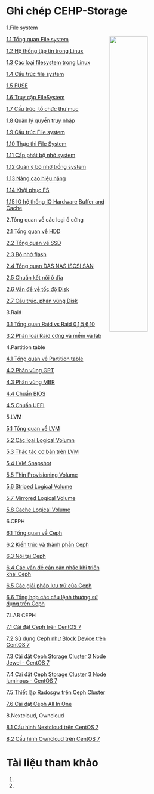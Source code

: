 
# **Ghi chép CEHP-Storage**

1.File system

<img src= https://i.imgur.com/LvO0ry2.png align=right width=45%>

[1.1 Tổng quan File system](./docs/1.1_Overview_File_System.md)

[1.2 Hệ thống tập tin trong Linux](./docs/1.2.System_Linux.md)

[1.3 Các loại filesystem trong Linux](./docs/1.3.Type_filesystem_linux.md)

[1.4 Cấu trúc file system](./docs/1.4%20C%E1%BA%A5u%20tr%C3%BAc%20file%20system.md)

[1.5 FUSE](./docs/1.5.FUSE.md)

[1.6 Truy cập FileSystem](./docs/1.6.Truy_c%E1%BA%ADp_FileSystem.md)

[1.7 Cấu trúc, tổ chức thư mục](./docs/1.7.C%E1%BA%A5u%20tr%C3%BAc_t%E1%BB%95_ch%E1%BB%A9c_th%C6%B0_m%E1%BB%A5c.md)

[1.8 Quản lý quyền truy nhập](./docs/1.8.Qu%E1%BA%A3n_l%C3%BD_quy%E1%BB%81n_truy_nh%E1%BA%ADp.md)

[1.9 Cấu trúc File system](./docs/1.9.C%E1%BA%A5u_tr%C3%BAc_File_system.md)

[1.10 Thực thi File System](./docs/1.10.Th%E1%BB%B1c_thi_File_System.md)

[1.11 Cấp phát bộ nhớ system](./docs/1.11.C%E1%BA%A5p_ph%C3%A1t_b%E1%BB%99_nh%E1%BB%9B_system.md)

[1.12 Quản ý bộ nhớ trống system](./docs/1.12.Qu%E1%BA%A3n_%C3%BD_b%E1%BB%99_nh%E1%BB%9B_tr%E1%BB%91ng_system.md)

[1.13 Nâng cao hiệu năng](./docs/1.13.N%C3%A2ng_cao_hi%E1%BB%87u_n%C4%83ng.md)

[1.14 Khội phục FS](./docs/1.14.Kh%C3%B4i_ph%E1%BB%A5c_FS.md)

[1.15 IO hệ thống IO Hardware,Buffer and Cache](./docs/1.15_IO_h%E1%BB%87_th%E1%BB%91ng_IO_Hardware_Buffer_and_Cache.md)

2.Tổng quan về các loại ổ cứng

[2.1 Tổng quan về HDD](./docs/2.1.Overview_HDD.md)

[2.2 Tổng quan về SSD](./docs/2.2.%20Overview_SDD.md)

[2.3 Bộ nhớ flash](./docs/2.3.%20B%E1%BB%99_nh%E1%BB%9B_flash.md)

[2.4 Tổng quan DAS NAS ISCSI SAN](./docs/2.4%20Overview_DAS_NAS_ISCSI_SAN.md)

[2.5 Chuẩn kết nổi ổ đĩa](./docs/2.5.Chu%E1%BA%A9n_k%E1%BA%BFt_n%E1%BB%91i_%E1%BB%95_%C4%91%C4%A9a.md)

[2.6 Vấn đề về tốc độ Disk](./docs/2.6.V%E1%BA%A5n_%C4%91%E1%BB%81_v%E1%BB%81_t%E1%BB%91c_%C4%91%E1%BB%99_Disk.md)

[2.7 Cấu trúc, phân vùng Disk](./docs/2.7.C%E1%BA%A5u_tr%C3%BAc_ph%C3%A2n_v%C3%B9ng_DISK.md)

3.Raid

[3.1 Tổng quan Raid vs Raid 0,1,5,6,10](./docs/3.1.T%C3%ACm_hi%E1%BB%83u_Raid.md)

[3.2 Phân loại Raid cứng và mềm và lab](./docs/3.2%20Ph%C3%A2n_lo%E1%BA%A1i_Raid_c%E1%BB%A9ng_v%C3%A0_m%E1%BB%81m_v%C3%A0_lab.md)


4.Partition table

[4.1 Tổng quan về Partition table](./docs/4.1.Overview_Partition_table.md)

[4.2 Phân vùng GPT](./docs/4.2.Ph%C3%A2n_v%C3%B9ng_GPT.md)

[4.3 Phân vùng MBR](./docs/4.3.Ph%C3%A2n_v%C3%B9ng_MBR.md)

[4.4 Chuẩn BIOS](./docs/4.4%20Chu%E1%BA%A9n_BIOS.md)

[4.5 Chuẩn UEFI](./docs/4.5.Chu%E1%BA%A9n_UEFI.md)

5.LVM

[5.1 Tổng quan về LVM](./docs/5.1.Overview_LVM.md)

[5.2 Các loại Logical Volumn](./docs/5.2.Type_Logical_Volumn.md)

[5.3 Thác tác cơ bản trên LVM](./docs/5.3.Thao_tac_co_ban_LVM.md)

[5.4 LVM Snapshot](./docs/5.4.LVM_Snapshot.md)

[5.5 Thin Provisioning Volume](./docs/5.5.Thin_Provisioning_Volumn.md)

[5.6 Striped Logical Volume](./docs/5.6.Striped_Logical_Volume.md)

[5.7 Mirrored Logical Volume](./docs/5.7.Mirrored_Logical_Volume.md)

[5.8 Cache Logical Volume](./docs/5.8.Cache_Logical_Volume.md)

6.CEPH

[6.1 Tổng quan về Ceph](./docs/6.1.Overview_CEPH.md)

[6.2 Kiến trúc và thành phần Ceph](./docs/6.2.ki%E1%BA%BFn_tr%C3%BAc_v%C3%A0_thanh_ph%E1%BA%A7n_CEPH.md)

[6.3 Nội tại Ceph](./docs/6.3.N%E1%BB%99i_t%E1%BA%A1i_CEPH.md)

[6.4 Các vấn đề cần cân nhắc khi triển khai Ceph](./docs/6.4.Cac_van_de_cai_dat_CEPH.md)

[6.5 Các giải pháp lưu trữ của Ceph](./docs/6.5.C%C3%A1c_gi%E1%BA%A3i_ph%C3%A1p_l%C6%B0u_tr%E1%BB%AF_CEPH.md)

[6.6 Tổng hợp các câu lệnh thường sử dụng trên Ceph](./docs/6.6.command_use_CEPH.md)

7.LAB CEPH 

[7.1 Cài đặt Ceph trên CentOS 7](./docs/7.1.Setup_CEPH_CentOS7.md)

[7.2 Sử dụng Ceph như Block Device trên CentOS 7](./docs/7.2.Use_CEPH_block_device_CenOS7.md)

[7.3 Cài đặt Ceph Storage Cluster 3 Node Jewel - CentOS 7](./docs/7.3.setup_CEPH_Storage_cluster_3_node_luminous_CentOS7.md)

[7.4 Cài đặt Ceph Storage Cluster 3 Node luminous - CentOS 7](./docs/7.4.Setup_CEPH_Stoage_Cluster_3_Node_luminous_CentOS7.md)

[7.5 Thiết lập Radosgw trên Ceph Cluster](./docs/7.5.Thiet_lap_Radosgw_Ceph_Cluster.md)

[7.6 Cài đặt Ceph All In One](./docs/7.6.Setup_Ceph__ALL_In_One.md)

8.Nextcloud, Owncloud

[8.1 Cấu hình Nextcloud trên CentOS 7](./docs/8.1.C%E1%BA%A5u_h%C3%ACnh_NextCloud_CentOS7.md)

[8.2 Cấu hình Owncloud trên CentOS 7](./docs/8.2.C%E1%BA%A5u_h%C3%ACnh_OwnCloud_CentOS7.md)

# Tài liệu tham khảo 

   1. 
   2. 